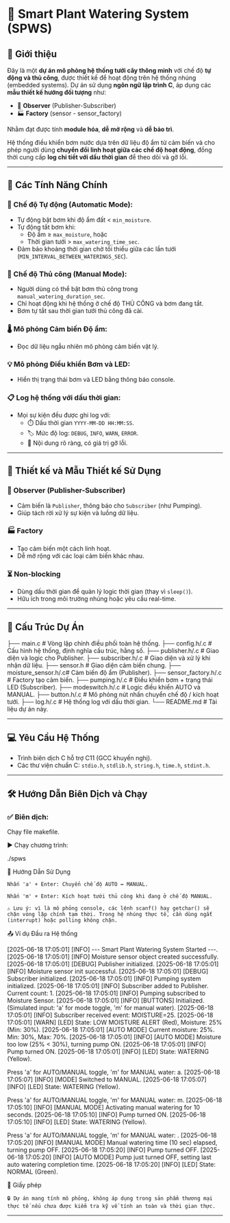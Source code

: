 # 🌱 Smart Plant Watering System (SPWS)

## 📌 Giới thiệu

Đây là một **dự án mô phỏng hệ thống tưới cây thông minh** với chế độ **tự động và thủ công**, được thiết kế để hoạt động trên hệ thống nhúng (embedded systems). Dự án sử dụng **ngôn ngữ lập trình C**, áp dụng các **mẫu thiết kế hướng đối tượng** như:

- 🧩 **Observer** (Publisher-Subscriber)
- 🏭 **Factory** (sensor - sensor_factory)

Nhằm đạt được tính **module hóa**, **dễ mở rộng** và **dễ bảo trì**.

Hệ thống điều khiển bơm nước dựa trên dữ liệu độ ẩm từ cảm biến và cho phép người dùng **chuyển đổi linh hoạt giữa các chế độ hoạt động**, đồng thời cung cấp **log chi tiết với dấu thời gian** để theo dõi và gỡ lỗi.

---

## 🔧 Các Tính Năng Chính

### 🔁 Chế độ Tự động (Automatic Mode):

- Tự động bật bơm khi độ ẩm đất < `min_moisture`.
- Tự động tắt bơm khi:
  - Độ ẩm ≥ `max_moisture`, hoặc
  - Thời gian tưới > `max_watering_time_sec`.
- Đảm bảo khoảng thời gian chờ tối thiểu giữa các lần tưới (`MIN_INTERVAL_BETWEEN_WATERINGS_SEC`).

### 🤖 Chế độ Thủ công (Manual Mode):

- Người dùng có thể bật bơm thủ công trong `manual_watering_duration_sec`.
- Chỉ hoạt động khi hệ thống ở chế độ THỦ CÔNG và bơm đang tắt.
- Bơm tự tắt sau thời gian tưới thủ công đã cài.

### 🌡️ Mô phỏng Cảm biến Độ ẩm:

- Đọc dữ liệu ngẫu nhiên mô phỏng cảm biến vật lý.

### 💡 Mô phỏng Điều khiển Bơm và LED:

- Hiển thị trạng thái bơm và LED bằng thông báo console.

### 📋 Log hệ thống với dấu thời gian:

- Mọi sự kiện đều được ghi log với:
  - ⏱️ Dấu thời gian `YYYY-MM-DD HH:MM:SS`.
  - 🏷️ Mức độ log: `DEBUG`, `INFO`, `WARN`, `ERROR`.
  - 📝 Nội dung rõ ràng, có giá trị gỡ lỗi.

---

## 🧠 Thiết kế và Mẫu Thiết kế Sử Dụng

### 🔔 Observer (Publisher-Subscriber)
- Cảm biến là `Publisher`, thông báo cho `Subscriber` (như Pumping).
- Giúp tách rời xử lý sự kiện và luồng dữ liệu.

### 🏭 Factory
- Tạo cảm biến một cách linh hoạt.
- Dễ mở rộng với các loại cảm biến khác nhau.

### ⏳ Non-blocking
- Dùng dấu thời gian để quản lý logic thời gian (thay vì `sleep()`).
- Hữu ích trong môi trường nhúng hoặc yêu cầu real-time.

---

## 📁 Cấu Trúc Dự Án

├── main.c # Vòng lặp chính điều phối toàn hệ thống.
├── config.h/.c # Cấu hình hệ thống, định nghĩa cấu trúc, hằng số.
├── publisher.h/.c # Giao diện và logic cho Publisher.
├── subscriber.h/.c # Giao diện và xử lý khi nhận dữ liệu.
├── sensor.h # Giao diện cảm biến chung.
├── moisture_sensor.h/.c# Cảm biến độ ẩm (Publisher).
├── sensor_factory.h/.c # Factory tạo cảm biến.
├── pumping.h/.c # Điều khiển bơm + trạng thái LED (Subscriber).
├── modeswitch.h/.c # Logic điều khiển AUTO và MANUAL.
├── button.h/.c # Mô phỏng nút nhấn chuyển chế độ / kích hoạt tưới.
├── log.h/.c # Hệ thống log với dấu thời gian.
└── README.md # Tài liệu dự án này.

---

## 💻 Yêu Cầu Hệ Thống

- Trình biên dịch C hỗ trợ C11 (GCC khuyến nghị).
- Các thư viện chuẩn C: `stdio.h`, `stdlib.h`, `string.h`, `time.h`, `stdint.h`.

---

## 🛠️ Hướng Dẫn Biên Dịch và Chạy

### ✅ Biên dịch:

Chạy file makefile.

▶️ Chạy chương trình:

./spws

🧪 Hướng Dẫn Sử Dụng

    Nhấn 'a' + Enter: Chuyển chế độ AUTO ↔ MANUAL.

    Nhấn 'm' + Enter: Kích hoạt tưới thủ công khi đang ở chế độ MANUAL.

    ⚠️ Lưu ý: vì là mô phỏng console, các lệnh scanf() hay getchar() sẽ chặn vòng lặp chính tạm thời. Trong hệ nhúng thực tế, cần dùng ngắt (interrupt) hoặc polling không chặn.

📤 Ví dụ Đầu ra Hệ thống

[2025-06-18 17:05:01] [INFO]  --- Smart Plant Watering System Started ---.
[2025-06-18 17:05:01] [INFO]  Moisture sensor object created successfully.
[2025-06-18 17:05:01] [DEBUG] Publisher initialized.
[2025-06-18 17:05:01] [INFO]  Moisture sensor init successful.
[2025-06-18 17:05:01] [DEBUG] Subscriber initialized.
[2025-06-18 17:05:01] [INFO]  Pumping system initialized.
[2025-06-18 17:05:01] [INFO]  Subscriber added to Publisher. Current count: 1.
[2025-06-18 17:05:01] [INFO]  Pumping subscribed to Moisture Sensor.
[2025-06-18 17:05:01] [INFO]  [BUTTONS] Initialized. (Simulated input: 'a' for mode toggle, 'm' for manual water).
[2025-06-18 17:05:01] [INFO]  Subscriber received event: MOISTURE=25.
[2025-06-18 17:05:01] [WARN]  [LED] State: LOW MOISTURE ALERT (Red), Moisture: 25% (Min: 30%).
[2025-06-18 17:05:01] [AUTO MODE] Current moisture: 25%. Min: 30%, Max: 70%.
[2025-06-18 17:05:01] [INFO]  [AUTO MODE] Moisture too low (25% < 30%), turning pump ON.
[2025-06-18 17:05:01] [INFO]  Pump turned ON.
[2025-06-18 17:05:01] [INFO]  [LED] State: WATERING (Yellow).

Press 'a' for AUTO/MANUAL toggle, 'm' for MANUAL water: a.
[2025-06-18 17:05:07] [INFO]  [MODE] Switched to MANUAL.
[2025-06-18 17:05:07] [INFO]  [LED] State: WATERING (Yellow).

Press 'a' for AUTO/MANUAL toggle, 'm' for MANUAL water: m.
[2025-06-18 17:05:10] [INFO]  [MANUAL MODE] Activating manual watering for 10 seconds.
[2025-06-18 17:05:10] [INFO]  Pump turned ON.
[2025-06-18 17:05:10] [INFO]  [LED] State: WATERING (Yellow).

Press 'a' for AUTO/MANUAL toggle, 'm' for MANUAL water: .
[2025-06-18 17:05:20] [INFO]  [MANUAL MODE] Manual watering time (10 sec) elapsed, turning pump OFF.
[2025-06-18 17:05:20] [INFO]  Pump turned OFF.
[2025-06-18 17:05:20] [INFO]  [AUTO MODE] Pump just turned OFF, setting last auto watering completion time.
[2025-06-18 17:05:20] [INFO]  [LED] State: NORMAL (Green).

📄 Giấy phép

    🔒 Dự án mang tính mô phỏng, không áp dụng trong sản phẩm thương mại thực tế nếu chưa được kiểm tra kỹ về tính an toàn và thời gian thực.


---




